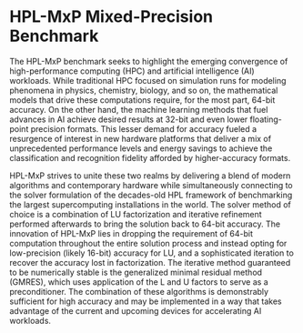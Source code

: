 
# HPL-MxP Mixed-Precision Benchmark

The HPL-MxP benchmark seeks to highlight the emerging convergence of
high-performance computing (HPC) and artificial intelligence (AI) workloads.
While traditional HPC focused on simulation runs for modeling phenomena in
physics, chemistry, biology, and so on, the mathematical models that drive
these computations require, for the most part, 64-bit accuracy. On the other
hand, the machine learning methods that fuel advances in AI achieve desired
results at 32-bit and even lower floating-point precision formats. This lesser
demand for accuracy fueled a resurgence of interest in new hardware platforms
that deliver a mix of unprecedented performance levels and energy savings to
achieve the classification and recognition fidelity afforded by higher-accuracy
formats.

HPL-MxP strives to unite these two realms by delivering a blend of modern
algorithms and contemporary hardware while simultaneously connecting to the
solver formulation of the decades-old HPL framework of benchmarking the largest
supercomputing installations in the world. The solver method of choice is a
combination of LU factorization and iterative refinement performed afterwards
to bring the solution back to 64-bit accuracy. The innovation of HPL-MxP lies in
dropping the requirement of 64-bit computation throughout the entire solution
process and instead opting for low-precision (likely 16-bit) accuracy for LU,
and a sophisticated iteration to recover the accuracy lost in factorization.
The iterative method guaranteed to be numerically stable is the generalized
minimal residual method (GMRES), which uses application of the L and U factors
to serve as a preconditioner. The combination of these algorithms is
demonstrably sufficient for high accuracy and may be implemented in a way that
takes advantage of the current and upcoming devices for accelerating AI
workloads.

